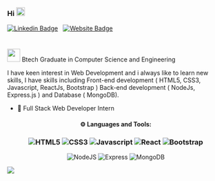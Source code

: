 ### Hi  <img src="https://raw.githubusercontent.com/MartinHeinz/MartinHeinz/master/wave.gif" width="20px"/>

[![Linkedin Badge](https://img.shields.io/badge/-AmanpreetSingh-blue?style=flat-square&logo=Linkedin&logoColor=white&link=https://www.linkedin.com/in/amanpreet-singh-96210916a)](https://www.linkedin.com/in/amanpreet-singh-96210916a) &nbsp;
[![Website Badge](https://img.shields.io/badge/StackOverflow-AmanpreetSingh-blue)](https://stackoverflow.com/users/16666966/amanpreet-singh?tab=profile)
<h1></h1>

<img src="https://user-images.githubusercontent.com/88610442/132092015-a42aa14b-c908-4c92-8bd4-a489facbe2b9.png" width="30px"/>  Btech Graduate in Computer Science and Engineering

I have keen interest in Web Development and i always like to learn new skills, I have skills including Front-end development ( HTML5, CSS3, Javascript, ReactJs, Bootstrap ) Back-end development ( NodeJs, Express.js ) and Database ( MongoDB).

- 🌱 Full Stack Web Developer Intern 

<h4 align="center">⚙ Languages and Tools:</h4>

<h3 align="center">
<img alt="HTML5" src="https://img.shields.io/badge/HTML5-%23E34F26.svg?style=flat-square&logo=html5&logoColor=white"/> <img alt="CSS3" src="https://img.shields.io/badge/CSS3-%231572B6.svg?style=flat-square&logo=css3&logoColor=white"/>  <img alt="Javascript" src="https://img.shields.io/badge/-Javascript-blueviolet"/>  <img alt="React" src="https://img.shields.io/badge/React-%2320232a.svg?style=flat-square&logo=react&logoColor=%2361DAFB"/>  <img alt="Bootstrap" src="https://img.shields.io/badge/Bootstrap-%23563D7C.svg?style=flat-square&logo=bootstrap&logoColor=white"/> </h3>
<p align="center"><img alt="NodeJS" src="https://img.shields.io/badge/Node.js-%2343853D.svg?style=flat-square&logo=node-dot-js&logoColor=white"/>  <img alt="Express" src="https://img.shields.io/badge/-Express.js-blue"/>
<img alt="MongoDB" src ="https://img.shields.io/badge/MongoDB-%234ea94b.svg?style=flat-square&logo=mongodb&logoColor=white"/>
</p>



![](https://activity-graph.herokuapp.com/graph?username=amanpreetsingh98&theme=react-dark&area=true)
<!--


Here are some ideas to get you started:

- 🔭 I’m currently working on ...
- 🌱 I’m currently learning ...
- 👯 I’m looking to collaborate on ...
- 🤔 I’m looking for help with ...
- 💬 Ask me about ...
- 📫 How to reach me: ...
- 😄 Pronouns: ...
- ⚡ Fun fact: .....
:man_student: 
-->

